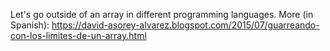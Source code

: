 Let's go outside of an array in different programming languages.
More (in Spanish): https://david-asorey-alvarez.blogspot.com/2015/07/guarreando-con-los-limites-de-un-array.html
